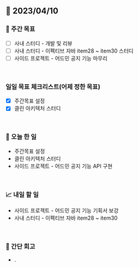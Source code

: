 ## 📅 2023/04/10


### 👏 주간 목표

- [ ] 사내 스터디 - 개발 및 리뷰
- [ ] 사내 스터디 - 이펙티브 자바 item28 ~ item30 스터디
- [ ] 사이드 프로젝트 - 어드민 공지 기능 마무리

<br/>

### 일일 목표 체크리스트(어제 정한 목표)

- [x] 주간목표 설정
- [x] 클린 아키텍처 스터디

<br/>

### 💯 오늘 한 일

- 주간목표 설정
- 클린 아키텍처 스터디
- 사이드 프로젝트 - 어드민 공지 기능 API 구현

<br/>

### 📈 내일 할 일

- 사이드 프로젝트 - 어드민 공지 기능 기획서 보강
- 사내 스터디 - 이펙티브 자바 item28 ~ item30

<br/>

### 🤔 간단 회고

- .
 
